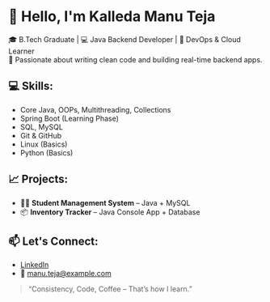 # 👋 Hello, I'm Kalleda Manu Teja

🎓 B.Tech Graduate | 💻 Java Backend Developer | 🚀 DevOps & Cloud Learner  
🌟 Passionate about writing clean code and building real-time backend apps.

## 💻 Skills:
- Core Java, OOPs, Multithreading, Collections
- Spring Boot (Learning Phase)
- SQL, MySQL
- Git & GitHub
- Linux (Basics)
- Python (Basics)

## 📈 Projects:
- 🧑‍🎓 **Student Management System** – Java + MySQL
- 📦 **Inventory Tracker** – Java Console App + Database

## 📫 Let's Connect:
- [LinkedIn](https://www.linkedin.com/in/YOUR-LINKEDIN-ID)
- 📧 manu.teja@example.com

> “Consistency, Code, Coffee – That’s how I learn.”



